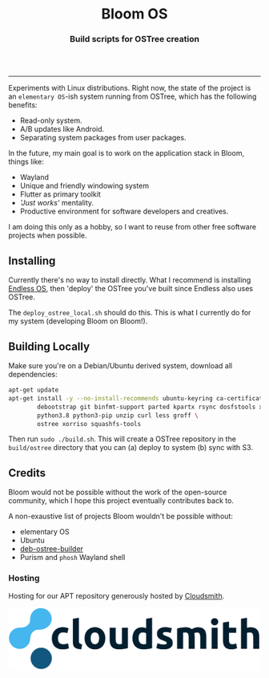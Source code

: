 <div align="center">
  <h1 align="center"><center>Bloom OS</center></h1>
  <h3 align="center"><center>Build scripts for OSTree creation</center></h3>
  <br>
  <br>
</div>

---

Experiments with Linux distributions. Right now, the state of the project is an `elementary OS`-ish system running from OSTree, which has the following benefits:

* Read-only system.
* A/B updates like Android.
* Separating system packages from user packages.

In the future, my main goal is to work on the application stack in Bloom, things like:

* Wayland
* Unique and friendly windowing system
* Flutter as primary toolkit
* *'Just works'* mentality.
* Productive environment for software developers and creatives.

I am doing this only as a hobby, so I want to reuse from other free software projects when possible.

## Installing

Currently there's no way to install directly. What I recommend is installing [Endless OS](https://endlessos.com/home/), then 'deploy' the OSTree you've built since Endless also uses OSTree.

The `deploy_ostree_local.sh` should do this. This is what I currently do for my system (developing Bloom on Bloom!).

## Building Locally

Make sure you're on a Debian/Ubuntu derived system, download all dependencies:

```sh
apt-get update
apt-get install -y --no-install-recommends ubuntu-keyring ca-certificates \
        debootstrap git binfmt-support parted kpartx rsync dosfstools xz-utils \
        python3.8 python3-pip unzip curl less groff \
        ostree xorriso squashfs-tools
```

Then run `sudo ./build.sh`. This will create a OSTree repository in the `build/ostree` directory that you can (a) deploy to system (b) sync with S3.

## Credits

Bloom would not be possible without the work of the open-source community, which I hope this project eventually contributes back to.

A non-exaustive list of projects Bloom wouldn't be possible without:

- elementary OS
- Ubuntu
- [deb-ostree-builder](https://github.com/dbnicholson/deb-ostree-builder)
- Purism and `phosh` Wayland shell

### Hosting

Hosting for our APT repository generously hosted by [Cloudsmith](https://cloudsmith.com/).

![Cloudsmith Logo](assets/cloudsmith-logo-color.png)